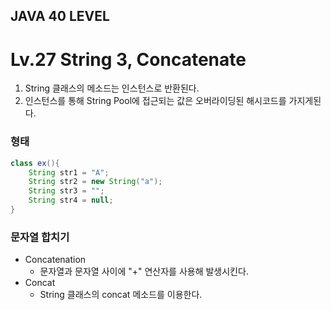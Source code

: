 ## JAVA 40 LEVEL
# Lv.27 String 3, Concatenate

1. String 클래스의 메소드는 인스턴스로 반환된다.
2. 인스턴스를 통해 String Pool에 접근되는 값은 오버라이딩된 해시코드를 가지게된다.

### 형태
```java
class ex(){
    String str1 = "A";
    String str2 = new String("a");
    String str3 = "";
    String str4 = null;
}
```

### 문자열 합치기
- Concatenation
  - 문자열과 문자열 사이에 "+" 연산자를 사용해 발생시킨다.
- Concat
  - String 클래스의 concat 메소드를 이용한다.